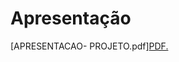 # Apresentação

[APRESENTACAO- PROJETO.pdf]<a href="https://github.com/ICEI-PUC-Minas-PMV-ADS/pmv-ads-2022-1-e2-proj-int-t4-sistema-de-vagas/files/8972620/APRESENTACAO-.PROJETO.pdf)" target="_blank">PDF.</a>
